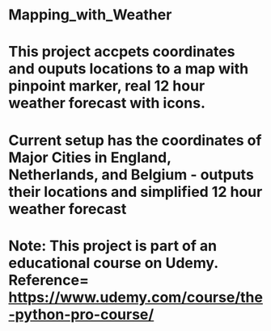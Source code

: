 # Mapping_with_Weather

# This project accpets coordinates and ouputs locations to a map with pinpoint marker, real 12 hour weather forecast with icons.
# Current setup has the coordinates of Major Cities in England, Netherlands, and Belgium - outputs their locations and simplified 12 hour weather forecast
# Note: This project is part of an educational course on Udemy. Reference= https://www.udemy.com/course/the-python-pro-course/
